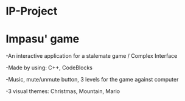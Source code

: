 # IP-Project
# Impasu' game

-An interactive application for a stalemate game / Complex Interface

-Made by using: C++, CodeBlocks

-Music, mute/unmute button, 3 levels for the game against computer

-3 visual themes: Christmas, Mountain, Mario
